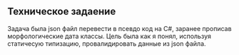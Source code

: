 ## Техническое задаение
Задача была json файл перевести в псевдо
код на C#, заранее прописав морфологические 
дата классы. Цель была как я понял, используя
статичесую типизацию, провалидировать данные 
из json файла. 
